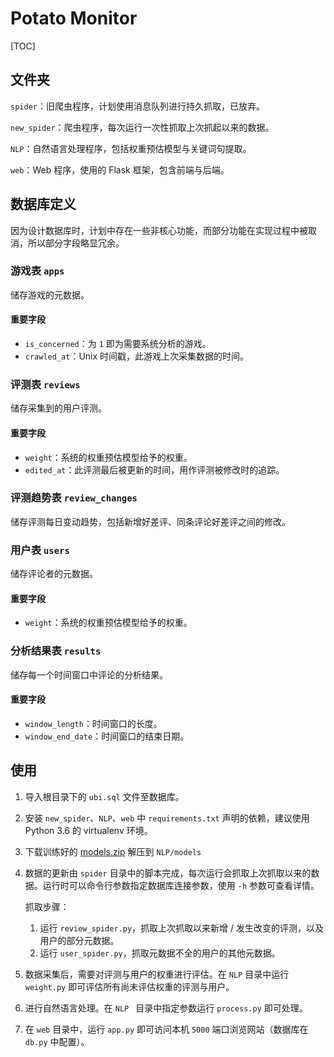 # Potato Monitor

[TOC]

## 文件夹

`spider`：旧爬虫程序，计划使用消息队列进行持久抓取，已放弃。

`new_spider`：爬虫程序，每次运行一次性抓取上次抓起以来的数据。

`NLP`：自然语言处理程序，包括权重预估模型与关键词句提取。

`web`：Web 程序，使用的 Flask 框架，包含前端与后端。

## 数据库定义

因为设计数据库时，计划中存在一些非核心功能，而部分功能在实现过程中被取消，所以部分字段略显冗余。

### 游戏表 `apps`

储存游戏的元数据。

####  重要字段

- `is_concerned`：为 `1` 即为需要系统分析的游戏。
- `crawled_at`：Unix 时间戳，此游戏上次采集数据的时间。

### 评测表 `reviews`

储存采集到的用户评测。

#### 重要字段

- `weight`：系统的权重预估模型给予的权重。
- `edited_at`：此评测最后被更新的时间，用作评测被修改时的追踪。

### 评测趋势表 `review_changes`

储存评测每日变动趋势，包括新增好差评、同条评论好差评之间的修改。

### 用户表 `users`

储存评论者的元数据。

#### 重要字段

- `weight`：系统的权重预估模型给予的权重。

### 分析结果表 `results`

储存每一个时间窗口中评论的分析结果。

#### 重要字段

- `window_length`：时间窗口的长度。
- `window_end_date`：时间窗口的结束日期。

## 使用

1. 导入根目录下的 `ubi.sql` 文件至数据库。

2. 安装 `new_spider`、`NLP`、`web` 中 `requirements.txt` 声明的依赖，建议使用 Python 3.6 的 virtualenv 环境。

3. 下载训练好的 [models.zip](TODO) 解压到 `NLP/models`

4. 数据的更新由 `spider` 目录中的脚本完成，每次运行会抓取上次抓取以来的数据。运行时可以命令行参数指定数据库连接参数，使用 `-h` 参数可查看详情。

   抓取步骤：

   1. 运行 `review_spider.py`，抓取上次抓取以来新增 / 发生改变的评测，以及用户的部分元数据。
   2. 运行 `user_spider.py`，抓取元数据不全的用户的其他元数据。

5. 数据采集后，需要对评测与用户的权重进行评估。在 `NLP` 目录中运行 `weight.py` 即可评估所有尚未评估权重的评测与用户。

6. 进行自然语言处理。在 `NLP ` 目录中指定参数运行 `process.py` 即可处理。

7. 在 `web` 目录中，运行 `app.py` 即可访问本机 `5000` 端口浏览网站（数据库在 `db.py` 中配置）。